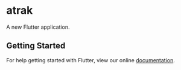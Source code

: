 # atrak

A new Flutter application.

## Getting Started

For help getting started with Flutter, view our online
[documentation](https://flutter.io/).
